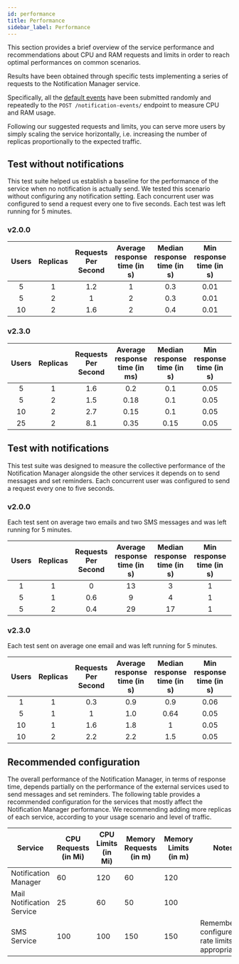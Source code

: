 ```yaml
---
id: performance
title: Performance
sidebar_label: Performance
---
```




This section provides a brief overview of the service performance and recommendations about CPU and RAM requests and limits in order to reach optimal performances on common scenarios.

Results have been obtained through specific tests implementing a series of requests to the Notification Manager service.

Specifically, all the [default events][default-events] have been submitted randomly and repeatedly to the `POST /notification-events/` endpoint to measure CPU and RAM usage.

Following our suggested requests and limits, you can serve more users by simply scaling the service horizontally, i.e. increasing the number of replicas proportionally to the expected traffic.

## Test without notifications

This test suite helped us establish a baseline for the performance of the service when no notification is actually send.
We tested this scenario without configuring any notification setting.
Each concurrent user was configured to send a request every one to five seconds.
Each test was left running for 5 minutes.

### v2.0.0

| Users | Replicas | Requests Per Second | Average response time (in s) | Median response time (in s) | Min response time (in s) | Max response time (ms) |
|:-----:|:--------:|:-------------------:|:----------------------------:|:---------------------------:|:------------------------:|:----------------------:|
|   5   |    1     |         1.2         |              1               |             0.3             |           0.01           |           11           |
|   5   |    2     |          1          |              2               |             0.3             |           0.01           |           60           |
|  10   |    2     |         1.6         |              2               |             0.4             |           0.01           |           26           |

### v2.3.0

| Users | Replicas | Requests Per Second | Average response time (in ms) | Median response time (in s) | Min response time (in s) | Max response time (ms) |
|:-----:|:--------:|:-------------------:|:-----------------------------:|:---------------------------:|:------------------------:|:----------------------:|
|   5   |    1     |         1.6         |              0.2              |             0.1             |           0.05           |           3            |
|   5   |    2     |         1.5         |             0.18              |             0.1             |           0.05           |          1.5           |
|  10   |    2     |         2.7         |             0.15              |             0.1             |           0.05           |          1.7           |
|  25   |    2     |         8.1         |             0.35              |            0.15             |           0.05           |           7            |

## Test with notifications

This test suite was designed to measure the collective performance of the Notification Manager alongside the other services it depends on to send messages and set reminders.
Each concurrent user was configured to send a request every one to five seconds.

### v2.0.0

Each test sent on average two emails and two SMS messages and was left running for 5 minutes.

| Users | Replicas | Requests Per Second | Average response time (in s) | Median response time (in s) | Min response time (in s) | Max response time (s) |
|:-----:|:--------:|:-------------------:|:----------------------------:|:---------------------------:|:------------------------:|:---------------------:|
|   1   |    1     |          0          |              13              |              3              |            1             |          60           |
|   5   |    1     |         0.6         |              9               |              4              |            1             |          60           |
|   5   |    2     |         0.4         |              29              |             17              |            1             |          60           |

### v2.3.0

Each test sent on average one email and was left running for 5 minutes.

| Users | Replicas | Requests Per Second | Average response time (in s) | Median response time (in s) | Min response time (in s) | Max response time (s) |
|:-----:|:--------:|:-------------------:|:----------------------------:|:---------------------------:|:------------------------:|:---------------------:|
|   1   |    1     |         0.3         |             0.9              |             0.9             |           0.06           |          3.2          |
|   5   |    1     |          1          |             1.0              |            0.64             |           0.05           |          6.3          |
|  10   |    1     |         1.6         |             1.8              |              1              |           0.05           |         11.3          |
|  10   |    2     |         2.2         |             2.2              |             1.5             |           0.05           |         14.8          |

## Recommended configuration

The overall performance of the Notification Manager, in terms of response time, depends partially on the performance of the external services used to send messages and set reminders.
The following table provides a recommended configuration for the services that mostly affect the Notification Manager performance.
We recommending adding more replicas of each service, according to your usage scenario and level of traffic.

| Service                   | CPU Requests (in Mi) | CPU Limits (in Mi) | Memory Requests (in m) | Memory Limits (in m) | Notes                                                |
|---------------------------|----------------------|--------------------|------------------------|----------------------|------------------------------------------------------|
| Notification Manager      | 60                   | 120                | 60                     | 120                  |                                                      |
| Mail Notification Service | 25                   | 60                 | 50                     | 100                  |                                                      |
| SMS Service               | 100                  | 100                | 150                    | 150                  | Remember to configure the rate limits appropriately. |


[default-events]: /runtime_suite/notification-manager-service/10_overview.md#default-events
